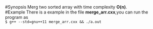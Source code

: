 #Synopsis
Merg two sorted array with time complexity **O(n)**.      
#Example
There is a example in the file **merge\_arr.cxx**,you can run the program as   
`$ g++ --std=gnu++11 merge_arr.cxx && ./a.out`

